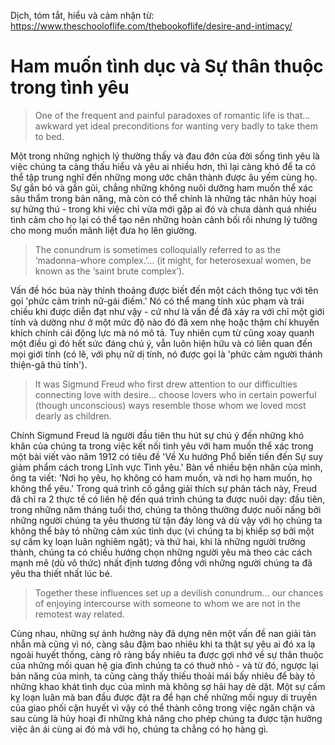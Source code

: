 Dịch, tóm tắt, hiểu và cảm nhận từ: https://www.theschooloflife.com/thebookoflife/desire-and-intimacy/

# Ham muốn tình dục và Sự thân thuộc trong tình yêu

> One of the frequent and painful paradoxes of romantic life is that... awkward yet ideal preconditions for wanting very badly to take them to bed.

Một trong những nghịch lý thường thấy và đau đớn của đời sống tình yêu là việc chúng ta càng thấu hiểu và yêu ai nhiều hơn, thì lại càng khó để ta có thể tập trung nghĩ đến những mong ước chân thành được âu yếm cùng họ.
Sự gắn bó và gần gũi, chẳng những không nuôi dưỡng ham muốn thể xác sâu thẩm trong bản năng, mà còn có thể chính là những tác nhân hủy hoại sự hứng thú - trong khi việc chỉ vừa mới gặp ai đó và chưa dành quá nhiều tình cảm cho họ lại có thể tạo nên những hoàn cảnh bối rối nhưng lý tưởng cho mong muốn mãnh liệt đưa họ lên giường.

> The conundrum is sometimes colloquially referred to as the ‘madonna-whore complex.’... (it might, for heterosexual women, be known as the ‘saint brute complex’).

Vấn đề hóc búa này thỉnh thoảng được biết đến một cách thông tục với tên gọi 'phức cảm trinh nữ-gái điếm.'
Nó có thể mang tính xúc phạm và trái chiều khi được diễn đạt như vậy - cứ như là vấn đề đã xảy ra với chỉ một giới tính và dường như ở một mức độ nào đó đã xem nhẹ hoặc thậm chí khuyến khích chính cái động lực mà nó mô tả.
Tuy nhiên cụm từ cũng xoay quanh một điều gì đó hết sức đáng chú ý, vẫn luôn hiện hữu và có liên quan đến mọi giới tính (có lẽ, với phụ nữ dị tính, nó được gọi là 'phức cảm người thánh thiện-gã thú tính').

> It was Sigmund Freud who first drew attention to our difficulties connecting love with desire... choose lovers who in certain powerful (though unconscious) ways resemble those whom we loved most dearly as children.

Chính Sigmund Freud là người đầu tiên thu hút sự chú ý đến những khó khăn của chúng ta trong việc kết nối tình yêu với ham muốn thể xác trong một bài viết vào năm 1912 có tiêu đề 'Về Xu hướng Phổ biến tiến đến Sự suy giảm phẩm cách trong Lĩnh vực Tình yêu.'
Bàn về nhiều bện nhân của mình, ông ta viết: 'Nơi họ yêu, họ không có ham muốn, và nơi họ ham muốn, họ không thể yêu.'
Trong quá trình cố gắng giải thích sự phân tách này, Freud đã chỉ ra 2 thực tế có liên hệ đến quá trình chúng ta được nuôi dạy: đầu tiên, trong những năm tháng tuổi thơ, chúng ta thông thường được nuôi nấng bởi những người chúng ta yêu thương từ tận đáy lòng và dù vậy với họ chúng ta không thể bày tỏ những cảm xúc tình dục (vì chúng ta bị khiếp sợ bởi một sự cấm kỵ loạn luân nghiêm ngặt); và thứ hai, khi là những người trưởng thành, chúng ta có chiều hướng chọn những người yêu mà theo các cách mạnh mẽ (dù vô thức) nhất định tương đồng với những người chúng ta đã yêu tha thiết nhất lúc bé.

> Together these influences set up a devilish conundrum... our chances of enjoying intercourse with someone to whom we are not in the remotest way related.

Cùng nhau, những sự ảnh hưởng này đã dựng nên một vấn đề nan giải tàn nhẫn mà cũng vì nó, càng sâu đậm bao nhiêu khi ta thật sự yêu ai đó xa lạ ngoài huyết thống, càng rõ ràng bấy nhiêu ta được gợi nhớ về sự thân thuộc của những mối quan hệ gia đình chúng ta có thuở nhỏ - và từ đó, ngược lại bản năng của mình, ta cũng càng thấy thiếu thoải mái bấy nhiêu để bày tỏ những khao khát tình dục của mình mà không sợ hãi hay dè dặt.
Một sự cấm kỵ loạn luân mà ban đầu được đặt ra để hạn chế những mối nguy di truyền của giao phối cận huyết vì vậy có thể thành công trong việc ngăn chặn và sau cùng là hủy hoại đi những khả năng cho phép chúng ta được tận hưởng việc ân ái cùng ai đó mà với họ, chúng ta chẳng có họ hàng gì.
